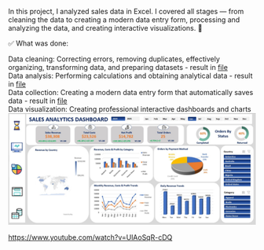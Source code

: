 In this project, I analyzed sales data in Excel. I covered all stages — from cleaning the data to creating a modern data entry form, processing and analyzing the data, and creating interactive visualizations. 🚀

✅ What was done:

Data cleaning: Correcting errors, removing duplicates, effectively organizing, transforming data, and preparing datasets - result in [file](https://github.com/VasylBihari/Excel-Training-and-Learning/blob/main/Sales_Dashboard/sales_data_cleaned.xlsx)  
Data analysis: Performing calculations and obtaining analytical data - result in [file](https://github.com/VasylBihari/Excel-Training-and-Learning/blob/main/Sales_Dashboard/sales_data_processed.xlsx)  
Data collection: Creating a modern data entry form that automatically saves data - result in [file](https://github.com/VasylBihari/Excel-Training-and-Learning/blob/main/Sales_Dashboard/sales_data_processed.xlsm)  
Data visualization: Creating professional interactive dashboards and charts
![file](https://github.com/VasylBihari/Excel-Training-and-Learning/blob/main/Sales_Dashboard/Dashboard.jpg)  



https://www.youtube.com/watch?v=UlAoSqR-cDQ



